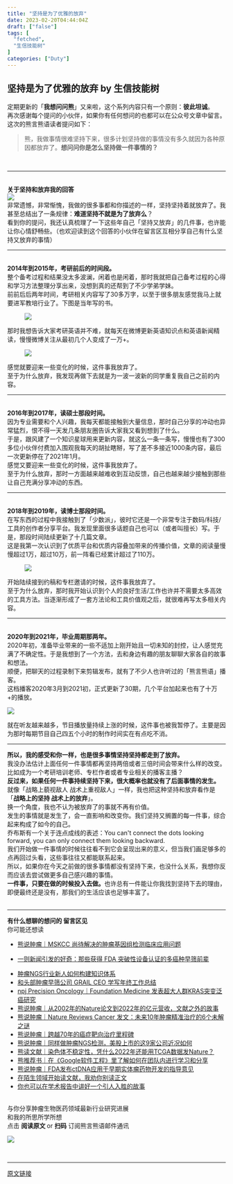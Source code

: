 ```yaml
---
title: "坚持是为了优雅的放弃"
date: 2023-02-20T04:44:04Z
draft: ["false"]
tags: [
  "fetched",
  "生信技能树"
]
categories: ["Duty"]
---
```

坚持是为了优雅的放弃 by 生信技能树
------
<div><section>定期更新的「<strong>我想问问熊</strong>」又来啦，这个系列内容只有一个原则：<strong>彼此坦诚</strong>。<br></section><section>再次感谢每个提问的小伙伴，如果你有任何想问的也都可以在公众号文章中留言。</section><section>这次的熊言熊语读者提问如下：</section><blockquote data-type="2" data-url="" data-author-name="" data-content-utf8-length="56" data-source-title=""><section><p>熊，我做事情很难坚持下来，很多计划坚持做的事情没有多久就因为各种原因都放弃了。<strong>想问问你是怎么坚持做一件事情的？</strong></p></section></blockquote><p><br></p><hr><section><strong><span><br></span></strong></section><section><strong><span>关于坚持和放弃我的回答</span></strong><span></span></section><section><strong><span><img data-galleryid="" data-ratio="1.0057471264367817" data-s="300,640" data-src="https://mmbiz.qpic.cn/mmbiz_png/vMCuh4qxbFnSQrPzGDmZw0DpwbUI66TyOH8Y1xcXicWbs5uyd6rrQm8H5icuwQv7KxlicKeXhiaxmbDYlpmd1Y5v8g/640?wx_fmt=png" data-type="png" data-w="348" src="https://mmbiz.qpic.cn/mmbiz_png/vMCuh4qxbFnSQrPzGDmZw0DpwbUI66TyOH8Y1xcXicWbs5uyd6rrQm8H5icuwQv7KxlicKeXhiaxmbDYlpmd1Y5v8g/640?wx_fmt=png"></span></strong></section><section><span>非常遗憾，非常惭愧，我做的很多事都和你描述的一样，坚持坚持着就放弃了。</span><span>我甚至总结出了一条规律：</span><strong><span>难道坚</span><span>持不就是为了放弃么</span></strong><span>？</span></section><section>看到你的提问，我还认真梳理了一下这些年自己「<span>坚持又放弃</span>」的几件事，也许能让你心情舒畅些。（也欢迎读到这个回答的小伙伴在留言区互相分享自己有什么坚持又放弃的事情）</section><hr><section><br></section><section><strong>2014年到2015年，考研前后的时间段。</strong><br></section><section>整个备考过程和结果没太多波澜，闲着也是闲着，那时我就把自己备考过程的心得和学习方法整理分享出来，没想到真的还帮到了不少学弟学妹。</section><section>前前后后两年时间，考研相关内容写了30多万字，以至于很多朋友感觉我马上就要进军教培行业了。下图是当年写的书。</section><figure data-type="image" tabindex="1"><img data-ratio="0.36203703703703705" data-src="https://mmbiz.qpic.cn/mmbiz_jpg/vMCuh4qxbFnSQrPzGDmZw0DpwbUI66TyOM7R6JrdwqYicz1bOSMibibHZQeB9yyy8yl1paWjMuwnfPvnzaOSukkDA/640?wx_fmt=jpeg" data-type="jpeg" data-w="1080" src="https://mmbiz.qpic.cn/mmbiz_jpg/vMCuh4qxbFnSQrPzGDmZw0DpwbUI66TyOM7R6JrdwqYicz1bOSMibibHZQeB9yyy8yl1paWjMuwnfPvnzaOSukkDA/640?wx_fmt=jpeg"></figure><section>那时我想告诉大家考研英语并不难，就每天在微博更新英语知识点和英语新闻精读，慢慢微博关注从最初几个人变成了一万+。</section><figure data-type="image" tabindex="2"><img data-ratio="1.886111111111111" data-src="https://mmbiz.qpic.cn/mmbiz_png/vMCuh4qxbFnSQrPzGDmZw0DpwbUI66TyW7XP1A4yfRmeGUUV0PvT0kF7VsFa04R5ZBE9rfklTtMr89S3wexGtQ/640?wx_fmt=png" data-type="png" data-w="1080" src="https://mmbiz.qpic.cn/mmbiz_png/vMCuh4qxbFnSQrPzGDmZw0DpwbUI66TyW7XP1A4yfRmeGUUV0PvT0kF7VsFa04R5ZBE9rfklTtMr89S3wexGtQ/640?wx_fmt=png"></figure><section>感觉就要迎来一些变化的时候，这件事我放弃了。</section><section><span>至于为什么放弃，我发现再做下去就是为一波一波新的同学重复我自己之前的内容。</span></section><hr><section><br></section><section><strong>2016年到2017年，读硕士那段时间。</strong><br></section><section>因为专业需要和个人兴趣，我每天都能接触到大量信息，那时自己分享的冲动也异常猛烈，恨不得一天发几条朋友圈告诉大家我又看到想到了什么。</section><section>于是，跟风建了一个知识星球用来更新内容，就这么一条一条写，慢慢也有了300多位小伙伴付费加入围观我每天的胡扯瞎掰，写了差不多接近1000条内容，最后一次更新停在了2021年1月。</section><section>感觉又要迎来一些变化的时候，这件事我放弃了。</section><section><span>至于为什么放弃，那时一方面越来越难收到互动反馈，自己也越来越少接触到那些让自己充满分享冲动的东西。</span></section><hr><section><br></section><section><strong>2018年到2019年，读博士那段时间。</strong></section><section>在写东西的过程中我接触到了「少数派」，彼时它还是一个非常专注于数码/科技/工具的创作者分享平台。我发现里面很多话题自己也可以（或者叫擅长）写。于是，那段时间陆续更新了十几篇文章。</section><section>这是我第一次认识到了优质平台和优质内容叠加带来的传播价值，文章的阅读量慢慢超过1万，超过10万，前一阵看已经累计超过了110万。</section><figure data-type="image" tabindex="3"><img data-ratio="1.2195121951219512" data-src="https://mmbiz.qpic.cn/mmbiz_jpg/vMCuh4qxbFnSQrPzGDmZw0DpwbUI66TyhpTYfsOh3YZicK7yjawErAkiaoicsybym4WsibYicrRY55ZUkYsJdcx3TaA/640?wx_fmt=jpeg" data-type="jpeg" data-w="492" src="https://mmbiz.qpic.cn/mmbiz_jpg/vMCuh4qxbFnSQrPzGDmZw0DpwbUI66TyhpTYfsOh3YZicK7yjawErAkiaoicsybym4WsibYicrRY55ZUkYsJdcx3TaA/640?wx_fmt=jpeg"></figure><section>开始陆续接到约稿和专栏邀请的时候，这件事我放弃了。</section><section><span>至于为什么放弃，那时我开始认识到个人的良好生活/工作也许并不需要太多高效的工具方法。当逐渐形成了一套方法论和工具价值观之后，就很难再写太多相关内容。</span></section><hr><section><strong><br></strong></section><section><strong>2020年到2021年，毕业周期那两年。</strong></section><section>2020年初，准备毕业带来的一些不适加上刚开始且一切未知的封控，让人感觉充满了不确定性。于是我想到了一个方法，去和身边有趣的朋友聊聊大家各自的故事和想法。</section><section>顺便，把聊天的过程录制下来剪辑发布，就有了不少人也许听过的「熊言熊语」播客。</section><section>这档播客2020年3月到2021初，正式更新了30期，几个平台加起来也有了十万+的播放。</section><p><img data-galleryid="" data-ratio="1.310492505353319" data-s="300,640" data-src="https://mmbiz.qpic.cn/mmbiz_png/vMCuh4qxbFnSQrPzGDmZw0DpwbUI66TyZmI0deicD9U0E5zQMd2d2Sx2bw3q3CxtucWYUkyqc557N9J854XJFDA/640?wx_fmt=png" data-type="png" data-w="934" src="https://mmbiz.qpic.cn/mmbiz_png/vMCuh4qxbFnSQrPzGDmZw0DpwbUI66TyZmI0deicD9U0E5zQMd2d2Sx2bw3q3CxtucWYUkyqc557N9J854XJFDA/640?wx_fmt=png"></p><section>就在听友越来越多，节目播放量持续上涨的时候，这件事也被我暂停了。<span>主要是因为那时每期节目自己四五个小时的制作时间实在有点吃不消。</span></section><hr><section><strong>所以，我的感受和你一样，也是很多事情坚持坚持都走到了放弃。</strong></section><section>我没办法估计上面任何一件事情都再坚持两倍或者三倍时间会带来什么样的改变。</section><section>比如成为一个考研培训老师、专栏作者或者专业相关的播客主播？</section><section><strong>反过来，如果任何一件事持续坚持下来，很大概率也就没有了后面事情的发生。</strong></section><section><span>就像「战略上藐视敌人 战术上重视敌人」一样，我也把这种坚持和放弃看作是「<strong>战略上的坚持 战术上的放弃</strong>」。</span></section><section>换一个角度，我也不认为被放弃了的事就不再有价值。</section><section>发生的事情就是发生了，会一直影响和改变你。我们坚持又搁置的每一件事，综合起来构成了如今的自己。</section><section>乔布斯有一个关于<span>连点成线</span>的表述：You can't connect the dots looking forward, you can only connect them looking backward.</section><section>我们开始做一件事情的时候往往看不到它会呈现出来的意义，但当我们画足够多的点再回过头看，这些事往往又都能联系起来。</section><section><span>所以，如果你在今天之前做的很多事情都没有坚持下来，也没什么关系，我想你反而应该去尝试做更多自己感兴趣的事情。</span></section><section><strong>一件事，只要在做的时候投入去做。</strong><span>也许总有一件能让你我找到坚持下去的理由，即便最终还是没有，那我们的生活应该也足够丰富了。</span></section><section><br></section><hr><section data-snip-inherited="57"><strong data-snip-rule="118" data-snip-inherited="57"><span>有什么想聊的想问的 </span><span>留言区见</span></strong></section><section data-snip-inherited="57"><span data-snip-inherited="57">你可能还想读</span></section><ul data-snip-rule="69" data-snip-inherited="58"><li><p><a target="_blank" href="http://mp.weixin.qq.com/s?__biz=MzA5OTM1ODg5NA==&amp;mid=2649680511&amp;idx=1&amp;sn=139696e2a52ec53b5fd170ada07c12ac&amp;chksm=8899cbbebfee42a82f3e5a8212ff71e1f3f3f36105d9a8fccd65fa81706b557d846216960688&amp;scene=21#wechat_redirect" textvalue="熊说肿瘤｜MSKCC 尚待解决的肿瘤基因组检测临床应用问题" linktype="text" imgurl="" imgdata="null" data-itemshowtype="0" tab="innerlink" data-linktype="2">熊说肿瘤｜MSKCC 尚待解决的肿瘤基因组检测临床应用问题</a><br></p></li><li><p><a target="_blank" href="http://mp.weixin.qq.com/s?__biz=MzA5OTM1ODg5NA==&amp;mid=2649680447&amp;idx=1&amp;sn=bd584c0caeab3e26070aae9ca530b93b&amp;chksm=8899cbfebfee42e83ec0591cb294b681aab6329e7fb0685c35290ceb359f621ee5cc5a34bec2&amp;scene=21#wechat_redirect" textvalue="一则新闻引发的好奇：那些获得 FDA 突破性设备认证的多癌种早筛前辈" linktype="text" imgurl="" imgdata="null" data-itemshowtype="0" tab="innerlink" data-linktype="2">一则新闻引发的好奇：那些获得 FDA 突破性设备认证的多癌种早筛前辈</a><br></p></li><li><section><a target="_blank" href="http://mp.weixin.qq.com/s?__biz=MzA5OTM1ODg5NA==&amp;mid=2649680343&amp;idx=1&amp;sn=e1c72ec4626407da82bf32a0afa1fa51&amp;chksm=8899c816bfee4100afbecf7821d6c834f019916c889807968742c8b1bbbe403952f2ba8d096a&amp;scene=21#wechat_redirect" textvalue="肿瘤NGS行业新人如何构建知识体系" linktype="text" imgurl="" imgdata="null" data-itemshowtype="0" tab="innerlink" data-linktype="2" hasload="1">肿瘤NGS行业新人如何构建知识体系</a></section></li><li><section><a target="_blank" href="http://mp.weixin.qq.com/s?__biz=MzA5OTM1ODg5NA==&amp;mid=2649680426&amp;idx=1&amp;sn=65338989555f46828eec0129b2d43e58&amp;chksm=8899cbebbfee42fdadbbebcf20e9d279bdad3937cc9759625f4bf10e62095471f3d6a7b7736b&amp;scene=21#wechat_redirect" textvalue="和头部肿瘤早筛公司 GRAIL CEO 学写年终工作总结" linktype="text" imgurl="" imgdata="null" data-itemshowtype="0" tab="innerlink" data-linktype="2" hasload="1">和头部肿瘤早筛公司 GRAIL CEO 学写年终工作总结</a></section></li><li><section><a target="_blank" href="http://mp.weixin.qq.com/s?__biz=MzA5OTM1ODg5NA==&amp;mid=2649680362&amp;idx=1&amp;sn=c8dc8bc3e583cd0b8afbf4ac4ad29543&amp;chksm=8899c82bbfee413d6fd5efff8a1237dd46e5841b8168cb7aca3567e4407ccbb60fccbd981146&amp;scene=21#wechat_redirect" textvalue="npj Precision Oncology｜Foundation Medicine 发表超大人群KRAS突变泛癌研究" linktype="text" imgurl="" imgdata="null" data-itemshowtype="0" tab="innerlink" data-linktype="2" hasload="1">npj Precision Oncology｜Foundation Medicine 发表超大人群KRAS突变泛癌研究</a></section></li><li><section><a target="_blank" href="http://mp.weixin.qq.com/s?__biz=MzA5OTM1ODg5NA==&amp;mid=2649680399&amp;idx=1&amp;sn=4784bac09dbee8a7d94abea08f438888&amp;chksm=8899cbcebfee42d80a5eb9c77338c5049a0b3e36242a127a68c57b2eb859866a36f765842f9d&amp;scene=21#wechat_redirect" textvalue="熊说肿瘤｜从2002年的Nature论文到2022年的亿元营收，文献之外的故事" linktype="text" imgurl="" imgdata="null" data-itemshowtype="0" tab="innerlink" data-linktype="2" hasload="1">熊说肿瘤｜从2002年的Nature论文到2022年的亿元营收，文献之外的故事</a><br></section></li><li><section><a target="_blank" href="http://mp.weixin.qq.com/s?__biz=MzA5OTM1ODg5NA==&amp;mid=2649680291&amp;idx=1&amp;sn=61e93d155e7b7ca295f57db6ee359087&amp;chksm=8899c862bfee4174f1ce75ebb6e2434cb67af456e966c97adddde150536339bc1a46fd52f1d9&amp;scene=21#wechat_redirect" textvalue="熊说肿瘤｜Nature Reviews Cancer 发文：未来10年肿瘤精准治疗的6个未解之谜" linktype="text" imgurl="" imgdata="null" data-itemshowtype="0" tab="innerlink" data-linktype="2" hasload="1">熊说肿瘤｜Nature Reviews Cancer 发文：未来10年肿瘤精准治疗的6个未解之谜</a><br></section></li><li><section><a target="_blank" href="http://mp.weixin.qq.com/s?__biz=MzA5OTM1ODg5NA==&amp;mid=2649680237&amp;idx=1&amp;sn=b9643d438e2e178e896b4e53d8d8a79f&amp;chksm=8899c8acbfee41ba9b24a5f264bf59a802dc30e1bec0c93f8aff75b0de572fdda3af04178581&amp;scene=21#wechat_redirect" textvalue="熊说肿瘤｜跨越70年的癌症靶向治疗里程碑" linktype="text" imgurl="" imgdata="null" data-itemshowtype="0" tab="innerlink" data-linktype="2" data-snip-rule="121" hasload="1">熊说肿瘤｜跨越70年的癌症靶向治疗里程碑</a><br></section></li><li><section><a target="_blank" href="http://mp.weixin.qq.com/s?__biz=MzA5OTM1ODg5NA==&amp;mid=2649680170&amp;idx=1&amp;sn=25e30b5e07c8f2f49d36443b811870a8&amp;chksm=8899c8ebbfee41fd4d9c625e58bd127f6a824123dc8017b75317acd4850b6b4efaf5814fc4f4&amp;scene=21#wechat_redirect" textvalue="熊说肿瘤｜同样做肿瘤NGS检测，美股上市的这9家公司近况如何" linktype="text" imgurl="" imgdata="null" data-itemshowtype="0" tab="innerlink" data-linktype="2" data-snip-rule="127" hasload="1">熊说肿瘤｜同样做肿瘤NGS检测，美股上市的这9家公司近况如何</a></section></li><li><section><a target="_blank" href="http://mp.weixin.qq.com/s?__biz=MzA5OTM1ODg5NA==&amp;mid=2649680049&amp;idx=1&amp;sn=09511b12032c9c1b79821de42ae2e755&amp;chksm=8899c970bfee4066f18f69724f0b01ab34702932be28b8d96fcc629355c885e9f23d6139e8fe&amp;scene=21#wechat_redirect" textvalue="熊读文献｜染色体不稳定性，凭什么2022年还能用TCGA数据发Nature？" linktype="text" imgurl="" imgdata="null" data-itemshowtype="0" tab="innerlink" data-linktype="2" hasload="1" data-snip-rule="129">熊读文献｜染色体不稳定性，凭什么2022年还能用TCGA数据发Nature？</a><br></section></li><li><section><a target="_blank" href="http://mp.weixin.qq.com/s?__biz=MzA5OTM1ODg5NA==&amp;mid=2649679887&amp;idx=1&amp;sn=153ccd8f383075aa7b11f47de4b90751&amp;chksm=8899c9cebfee40d8c1b2f7eb47c260a61674ba5c245d7f9832809c37a65d6080aba40cdd203c&amp;scene=21#wechat_redirect" textvalue="熊推荐书｜在《Google软件工程》里了解如何在团队内进行学习和分享" linktype="text" imgurl="" imgdata="null" data-itemshowtype="0" tab="innerlink" data-linktype="2" hasload="1" data-snip-rule="130">熊推荐书｜在《Google软件工程》里了解如何在团队内进行学习和分享</a></section></li><li><section><span data-snip-rule="122"><a target="_blank" href="http://mp.weixin.qq.com/s?__biz=MzA5OTM1ODg5NA==&amp;mid=2649679882&amp;idx=1&amp;sn=d90adf7720a27e7c2ba3dee0c4969cc4&amp;chksm=8899c9cbbfee40dde54afc80aaf9bf52b16991f89c1094cc2eb22e01c87f2294b92d6c8cf246&amp;scene=21#wechat_redirect" textvalue="熊说肿瘤｜FDA发布ctDNA应用于早期实体瘤药物开发的指导意见" linktype="text" imgurl="" imgdata="null" data-itemshowtype="0" tab="innerlink" data-linktype="2" hasload="1" data-snip-rule="134">熊说肿瘤｜FDA发布ctDNA应用于早期实体瘤药物开发的指导意见</a></span></section></li><li><section><a target="_blank" href="http://mp.weixin.qq.com/s?__biz=MzA5OTM1ODg5NA==&amp;mid=2649679704&amp;idx=1&amp;sn=b48d138b1a68e9fb642dc9f3a6a263f4&amp;chksm=8899c699bfee4f8f5941bd65c47a2ad707c03e95aef7ce01d7ea77047e6722301440d81f814f&amp;scene=21#wechat_redirect" textvalue="在陌生领域开始读文献，我劝你别读正文" linktype="text" imgurl="" imgdata="null" data-itemshowtype="0" tab="innerlink" data-linktype="2" wah-hotarea="click" data-snip-rule="261" hasload="1">在陌生领域开始读文献，我劝你别读正文</a><br></section></li><li><section><a target="_blank" href="http://mp.weixin.qq.com/s?__biz=MzA5OTM1ODg5NA==&amp;mid=2649679742&amp;idx=1&amp;sn=c7b66d547e79947e8b37e0272bb50a1d&amp;chksm=8899c6bfbfee4fa9786812420d899005acfaaddd6ad3823c77e7f6d59e62a834fc59f06c0cbd&amp;scene=21#wechat_redirect" textvalue="你也可以在学术报告中讲好一个引人入胜的故事" linktype="text" imgurl="" imgdata="null" data-itemshowtype="0" tab="innerlink" data-linktype="2" hasload="1" data-snip-rule="132">你也可以在学术报告中讲好一个引人入胜的故事</a></section></li></ul><section data-snip-inherited="57"><span data-snip-inherited="57"><br></span></section><section data-snip-inherited="57"><span data-snip-inherited="57"><span><span>与你分享肿瘤生物医药领域最新行业研究进展</span></span></span></section><section data-snip-inherited="57"><span data-snip-inherited="57"><span><span>和我的所思所学所想</span></span></span></section><section data-snip-inherited="57"><span data-snip-inherited="57"><span><span>点击 </span><span><strong>阅读原文 </strong></span></span><span>or</span><span><span> <strong>扫码</strong></span><span> 订阅熊言熊语邮件通讯</span></span></span></section><p data-snip-inherited="57"><img data-galleryid="" data-ratio="0.25997425997426" data-s="300,640" data-src="https://mmbiz.qpic.cn/mmbiz_png/vMCuh4qxbFkmnldrkyncUOs2opE9rtrlTlgib1NXsOeOUFEH5gY65mDFASTA1q957DxqlseAm2qLic9X8iaYPVRJg/640?wx_fmt=png&amp;wxfrom=5&amp;wx_lazy=1&amp;wx_co=1" data-type="png" data-w="3885" src="https://mmbiz.qpic.cn/mmbiz_png/vMCuh4qxbFkmnldrkyncUOs2opE9rtrlTlgib1NXsOeOUFEH5gY65mDFASTA1q957DxqlseAm2qLic9X8iaYPVRJg/640?wx_fmt=png&amp;wxfrom=5&amp;wx_lazy=1&amp;wx_co=1"></p><section><section><br></section></section><p><mp-style-type data-value="3"></mp-style-type></p></div>  
<hr>
<a href="https://mp.weixin.qq.com/s/jyPSs8uFQZ8_NfTN4xqXLw",target="_blank" rel="noopener noreferrer">原文链接</a>
